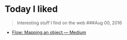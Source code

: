 # Today I liked

> Interesting stuff I find on the web
###Aug 00, 2016
- [Flow: Mapping an object — Medium](https://medium.com/@thejameskyle/flow-mapping-an-object-373d64c44592#.31ff1x37u) 

